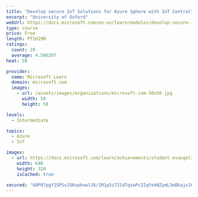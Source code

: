 ```yaml
---
title: "Develop secure IoT Solutions for Azure Sphere with IoT Central"
excerpt: "University of Oxford"
webUrl: https://docs.microsoft.com/en-us/learn/modules/develop-secure-iot-solutions-azure-sphere-iot-central/
type: course
price: Free
length: PT1H29M
ratings:
  count: 29
  average: 4.586207
heat: 50

provider:
  name: Microsoft Learn
  domain: microsoft.com
  images:
    - url: /assets/images/organizations/microsoft.com-50x50.jpg
      width: 50
      height: 50

levels:
  - Intermediate

topics:
  - Azure
  - IoT

images:
  - url: https://docs.microsoft.com/learn/achievements/student-evangelism/develop-secure-iot-solutions-with-azure-sphere-social.png
    width: 640
    height: 320
    isCached: true

secured: "U8P07pgY1SPSvJSKvpknwlJ6/1M1p5i72ld7qswPc2IqfekNZymL3eBkajvJCfBAbRYVvyPWwj4GWABkxS1SlcUy2w8rWGzLwqzw9ZJ/hibXB+p/X95kzB7Bx1w9SxRsHvJuCr+Ay1jdhB39Cjqgvyt+USx4kl8fomL8CNcCOGPvqhiquKMpr6npHaR5RTsezz+q+clvr92xYvePYV3YnrRhE3FeNzoVKjMcgHKzCp/cwipOMw7iwYSLXcSRp0LjaL5y7lc1Db/ykNdcAK97RqnZikwqGJwG2VvAqrExXv5ggtcAe58blev976rQjdsxOm8heb1JUOYr1c4TO78KzhOds7GQRHdoHMpZqw0c2yKhHJMOyp1Q00KsQ9tyP6jld3UF5ekdDTTlThcuYE9e8bkntOOBhkQ0CuduAmYY7Is=;q1Kzjr22NK5bBM+3TCaYKg=="
---
```


